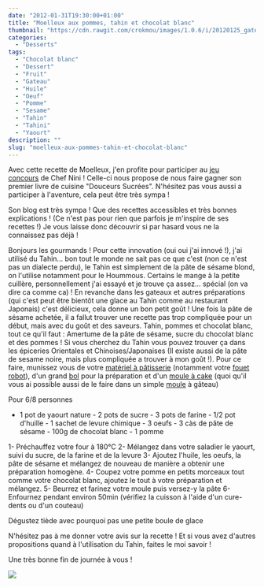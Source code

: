 ```yaml
---
date: "2012-01-31T19:30:00+01:00"
title: "Moelleux aux pommes, tahin et chocolat blanc"
thumbnail: "https://cdn.rawgit.com/crokmou/images/1.0.6/i/20120125_gateau_moelleux_tahin_pomme_chocolat_blanc_1.jpg"
categories:
  - "Desserts"
tags:
  - "Chocolat blanc"
  - "Dessert"
  - "Fruit"
  - "Gateau"
  - "Huile"
  - "Oeuf"
  - "Pomme"
  - "Sesame"
  - "Tahin"
  - "Tahini"
  - "Yaourt"
description: ""
slug: "moelleux-aux-pommes-tahin-et-chocolat-blanc"
---
```


Avec cette recette de Moelleux, j'en profite pour participer au [jeu concours](http://www.chefnini.com/concours-chefnini-douceurs-sucrees/) de Chef Nini ! Celle-ci nous propose de nous faire gagner son premier livre de cuisine "Douceurs Sucrées". N'hésitez pas vous aussi a participer à l'aventure, cela peut être très sympa !

Son blog est très sympa ! Que des recettes accessibles et très bonnes explications ! (Ce n'est pas pour rien que parfois je m'inspire de ses recettes !) Je vous laisse donc découvrir si par hasard vous ne la connaissez pas déjà !

Bonjours les gourmands ! Pour cette innovation (oui oui j'ai innové !), j'ai utilisé du Tahin... bon tout le monde ne sait pas ce que c'est (non ce n'est pas un dialecte perdu), le Tahin est simplement de la pâte de sésame blond, on l'utilise notamment pour le Hoummous. Certains le mange à la petite cuillère, personnellement j'ai essayé et je trouve ça assez... spécial (on va dire ca comme ca) ! En revanche dans les gateaux et autres préparations (qui c'est peut être bientôt une glace au Tahin comme au restaurant Japonais) c'est délicieux, cela donne un bon petit goût ! Une fois la pâte de sésame achetée, il a fallut trouver une recette pas trop compliquée pour un début, mais avec du goût et des saveurs. Tahin, pommes et chocolat blanc, tout ce qu'il faut : Amertume de la pâte de sésame, sucre du chocolat blanc et des pommes ! Si vous cherchez du Tahin vous pouvez trouver ça dans les épiceries Orientales et Chinoises/Japonaises (Il existe aussi de la pâte de sesame noire, mais plus compliquée a trouver à mon goût !). Pour ce faire, munissez vous de votre [matériel à pâtisserie](http://www.rueducommerce.fr/m/pl/malid:12468605) (notamment votre [fouet robot](http://www.rueducommerce.fr/m/pl/malid:15123482)), d'un grand [bol](http://www.rueducommerce.fr/m/pl/malid:4769881) pour la préparation et d'un [moule à cake](http://www.rueducommerce.fr/index/moule%20a%20cake) (quoi qu'il vous ai possible aussi de le faire dans un simple [moule](http://www.rueducommerce.fr/m/pl/malid:5325292) à gâteau)

Pour 6/8 personnes

- 1 pot de yaourt nature - 2 pots de sucre - 3 pots de farine - 1/2 pot d'huille - 1 sachet de levure chimique - 3 oeufs - 3 càs de pâte de sésame - 100g de chocolat blanc - 1 pomme

1- Préchauffez votre four à 180°C 2- Mélangez dans votre saladier le yaourt, suivi du sucre, de la farine et de la levure 3- Ajoutez l'huile, les oeufs, la pâte de sésame et mélangez de nouveau de manière a obtenir une préparation homogène. 4- Coupez votre pomme en petits morceaux tout comme votre chocolat blanc, ajoutez le tout à votre préparation et mélangez. 5- Beurrez et farinez votre moule puis versez-y la pâte 6- Enfournez pendant environ 50min (vérifiez la cuisson à l'aide d'un cure-dents ou d'un couteau)

Dégustez tiède avec pourquoi pas une petite boule de glace

N'hésitez pas à me donner votre avis sur la recette ! Et si vous avez d'autres propositions quand à l'utilisation du Tahin, faites le moi savoir !

Une très bonne fin de journée à vous !

[![](http://4.bp.blogspot.com/-2bLosyMFac4/TxhFg0sR2dI/AAAAAAAABec/Mzg1OnlXUmM/s1600/Signature+copie.jpg)](http://4.bp.blogspot.com/-2bLosyMFac4/TxhFg0sR2dI/AAAAAAAABec/Mzg1OnlXUmM/s1600/Signature+copie.jpg)